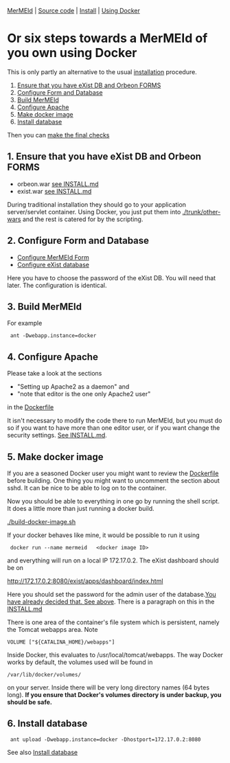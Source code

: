 

[MerMEId](../README.md) | [Source code](./README.md) | [Install](INSTALL.md) | [Using Docker](USING_DOCKER.md)

# Or six steps towards a MerMEId of you own using Docker 

This is only partly an alternative to the usual [installation](INSTALL.md) procedure.

1. [Ensure that you have eXist DB and Orbeon FORMS](#1-ensure-that-you-have-exist-db-and-orbeon-forms)
2. [Configure Form and Database](#2-configure-form-and-database)
3. [Build MerMEId](#3-build-mermeid)
4. [Configure Apache](#4-configure-apache)
5. [Make docker image](#5-make-docker-image)
6. [Install database](#6-install-database)

Then you can [make the final checks](INSTALL.md#final-checks)

## 1. Ensure that you have eXist DB and Orbeon FORMS

* orbeon.war [see INSTALL.md](INSTALL.md#4-install-orbeon)
* exist.war [see INSTALL.md](INSTALL.md#3-install-exist-db)

During traditional installation they should go to your application
server/servlet container. Using Docker, you just put them into
[./trunk/other-wars](./other-wars) and the rest is catered for by the
scripting.

## 2. Configure Form and Database

* [Configure MerMEId Form](INSTALL.md#5-configure-mermeid-form)
* [Configure eXist database](INSTALL.md#6-configure-database)

Here you have to choose the password of the eXist DB. You will need
that later. The configuration is identical. 

## 3. Build MerMEId

For example

```
 ant -Dwebapp.instance=docker

```
## 4. Configure Apache

Please take a look at the sections 

* "Setting up Apache2 as a daemon" and 
* "note that editor is the one only Apache2 user"

in the [Dockerfile](./Dockerfile)

It isn't necessary to modify the code there to run MerMEId, but you
must do so if you want to have more than one editor user, or if you
want change the security settings. [See INSTALL.md](./INSTALL.md#more-httpd).
    						
## 5. Make docker image

If you are a seasoned Docker user you might want to review the
[Dockerfile](./Dockerfile) before building. One thing you might want
to uncomment the section about sshd. It can be nice to be able to log
on to the container.

Now you should be able to everything in one go by running the shell
script. It does a little more than just running a docker build.

[./build-docker-image.sh](./trunk/build-docker-image.sh)
    						
If your docker behaves like mine, it would be possible to run it using

```
 docker run --name mermeid   <docker image ID>

```    						

and everything will run on a local IP 172.17.0.2. The eXist dashboard should be on

http://172.17.0.2:8080/exist/apps/dashboard/index.html

Here you should set the password for the admin user of the
database.[You have already decided that. See
above](#2-configure-form-and-database). There is a paragraph on this in the [INSTALL.md](INSTALL.md#exist-db-password)


There is one area of the container's file system which is persistent,
namely the Tomcat webapps area. Note

```
VOLUME ["${CATALINA_HOME}/webapps"]

```

Inside Docker, this evaluates to /usr/local/tomcat/webapps. The way
Docker works by default, the volumes used will be found in

```
/var/lib/docker/volumes/

``` 

on your server. Inside there will be very long directory names (64
bytes long). **If you ensure that Docker's volumes directory is under backup,
you should be safe.**


## 6. Install database

```
 ant upload -Dwebapp.instance=docker -Dhostport=172.17.0.2:8080

```

See also [Install database](INSTALL.md#8-install-database)
